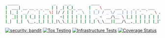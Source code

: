 ```sh
 _____                _    _ _         ____
|  ___| __ __ _ _ __ | | _| (_)_ __   |  _ \ ___  ___ _   _ _ __ ___   ___
| |_ | '__/ _` | '_ \| |/ / | | '_ \  | |_) / _ \/ __| | | | '_ ` _ \ / _ \
|  _|| | | (_| | | | |   <| | | | | | |  _ <  __/\__ \ |_| | | | | | |  __/
|_|  |_|  \__,_|_| |_|_|\_\_|_|_| |_| |_| \_\___||___/\__,_|_| |_| |_|\___|

```

[![security: bandit](https://img.shields.io/badge/security-bandit-yellow.svg)](https://github.com/PyCQA/bandit) [![Tox Testing](https://github.com/devsecfranklin/franklin-resume/actions/workflows/tox.yml/badge.svg)](https://github.com/devsecfranklin/franklin-resume/actions/workflows/tox.yml) [![Infrastructure Tests](https://www.bridgecrew.cloud/badges/github/devsecfranklin/franklin-resume/general)](https://www.bridgecrew.cloud/link/badge?vcs=github&fullRepo=devsecfranklin%2Ffranklin-resume&benchmark=INFRASTRUCTURE+SECURITY) [![Coverage Status](https://coveralls.io/repos/github/theDevilsVoice/franklin-resume/badge.svg?branch=master)](https://coveralls.io/github/theDevilsVoice/franklin-resume?branch=master)
